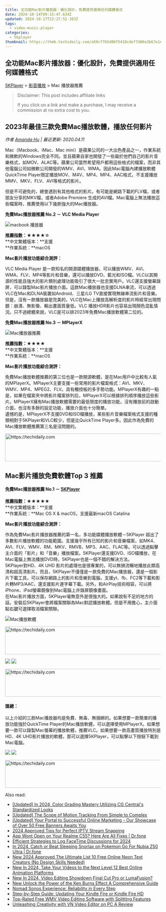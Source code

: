 ```yaml
---
title: 全功能Mac影片播放器：優化設計，免費提供適用任何媒體格式
date: 2024-10-14T09:15:47.634Z
updated: 2024-10-17T22:27:52.383Z
tags:
  - video-music-player
categories:
  - 5kplayer
thumbnail: https://thmb.techidaily.com/a59cf765d06f5418cdef7d00a3b67e1ee9116697553e1d530781cf64808b0b00.png
---
```


## 全功能Mac影片播放器：優化設計，免費提供適用任何媒體格式

[5KPlayer](https://tools.techidaily.com/5kplayer/products/) \> [影音播放](https://tools.techidaily.com/5kplayer/video-music-player/) \> Mac 播放器推薦

>  Disclaimer: This post includes affiliate links
>
>  If you click on a link and make a purchase, I may receive a commission at no extra cost to you.
>

## 2023年最佳三款免費Mac播放軟體，播放任何影片

 _作者 [Amanda Hu](https://www.quora.com/profile/Amanda-Hu-21) | 最近更新: 2020.04.11_

Mac（Macbook、iMac、Mac mini）是蘋果公司的一大出色產品之一，作業系統和微軟的Windows完全不同。並且蘋果自家也開發了一些屬於他們自己的影片音樂格式，如MOV、ALAC等。蘋果公司當然希望用戶都用這些格式的檔案，而非其他電腦公司如微軟公司開發的WMV、AVI、WMA。因此Mac電腦內建播放軟體QuickTime Player限定播放MOV、M4V、MP4、MP4、AAC格式，不支援播放MMV、MKV、FLV、AVI等格式的影片。

但是不可避免的，總會遇到有其他格式的影片。有可能是網路下載的FLV檔，或者朋友分享的MKV檔，或者Adobe Premiere 生成的AVI檔。Mac電腦上無法播放這些檔案時，推薦使用以下幾款強大的Mac播放器。

**免費Mac播放器推薦 No.2 － VLC Media Player** 

![macbook 播放器](https://www.5kplayer.com/video-music-player-zh/../video-music-player-jp/img/vlc.jpg) 

**推薦指數：**★★★★☆   
**中文繁體版本：**支援  
**作業系統：**macOS 

**Mac影片播放功能綜合測評：**

VLC Media Player 是一款知名的開源媒體播放器，可以播放WMV、AVI、WMA、FLV、MP4等影片和音樂，還可以播放DVD、藍光和ISO檔。VLC以其開源的性能且強大的影片類別處理功能吸引了很大一批忠實用戶。VLC還支援螢幕錄屏，可以錄製Mac影片播放介面。這款Mac播放器也支援DLNA串流，可以透過VLC在Mac和DLNA裝置如Android、三星/LG TV直接實現無線串流影片和音樂。  
 但是，沒有一款播放器是完美的，VLC在Mac上播放高解析度的影片時經常出現問題：崩潰、無影像、輸出畫面質量低。VLC 播放HDR影片也容易出現顏色混亂情況。只不過總體來說，VLC是可以排2023年免費Mac播放軟體第二位的。 

**免費Mac播放器推薦 No.3 － MPlayerX** 

![Mac播放器推薦](https://www.5kplayer.com/video-music-player-zh/img/mplayerx.jpg) 

**推薦指數：**★★★★   
**中文繁體版本：**支援  
**作業系統：**macOS 

**Mac影片播放功能綜合測評：**

免費Mac播放軟體推薦的第三位也是一款開源軟體，是在Mac用戶中比較有人氣的MPlayerX。MPlayerX主要支援一些常用的影片檔案格式：AVI、MKV、WMV、MP4、MPEG2、FLV。具有觸控板的多手勢功能。MPlayerX有趣的一點是，如果在檔案夾中將影片檔案排列后，MPlayerX可以根據排列順序播放這些影片。MPlayerX擁有Mac播放軟體需要的最低限度的播放功能，沒有播放前的啟動介面，也沒有多餘的設定功能，播放介面也十分簡單。  
 遺憾的是，MPlayerX不支援DVD和ISO檔播放，某些影片音樂檔案格式支援的種類相對于5KPlayer和VLC較少，但是比QuickTime Player多。因此作為免費的Mac播放軟體推薦第三名是沒問題的。

<!-- affiliate ads begin -->
<a href="https://aligracehair.sjv.io/c/5597632/1896532/19272" target="_top" id="1896532">
  <img src="//a.impactradius-go.com/display-ad/19272-1896532" border="0" alt="https://techidaily.com" width="728" height="90"/>
</a>
<img height="0" width="0" src="https://aligracehair.sjv.io/i/5597632/1896532/19272" style="position:absolute;visibility:hidden;" border="0" />
<!-- affiliate ads end -->

## Mac影片播放免費軟體Top 3 推薦

#### **免費Mac播放器推薦 No.1 － [5KPlayer](https://tools.techidaily.com/5kplayer/products/)**

**推薦指數：**★★★★★   
**中文繁體版本：**支援  
**作業系統：**Mac OS X & macOS，支援最新macOS Catalina 

**Mac影片播放功能綜合測評：**

作為免費Mac影片播放器推薦的第一名，多功能媒體播放軟體－5KPlayer 超出了多數影片播放軟體的功能範圍。支援幾乎所有已知的影片和音樂檔案，如MK4、AVI、FLV、WMV、RM、MKV、RMVB、MP3、AAC、FLAC等。可以透過點擊主介面的「影片」和「音樂」播放檔案。5KPlayer還支援DVD、ISO檔播放，在Mac電腦上無法播放DVD時，5KPlayer也是一個不錯的解決方法。  
 5KPlayer對HD、4K UHD 影片的處理也是很專業的，可以無損流暢地播放此類高清和超高清影片。而且，5KPlayer不僅僅是一款免費的Mac播放器，還是一個影片下載工具，可以保存網路上的影片和音樂到電腦，支援yt、fb、FC2等下載和影片轉MP3/AAC，還支援影片連字幕下載。另外，和AirPlay技術相容，可以將iPhone、iPad螢幕鏡像到Mac電腦上并錄屏鏡像畫面。  
 在Mac影片播放方面，5KPlayer毫無意外是很強大的。如果說有不足的地方的話，安裝后5KPlayer會將檔案關聯為Mac默認播放軟體。但是不用擔心，主介面點右鍵可選擇取消檔案關聯。

![Mac播放軟體](https://www.5kplayer.com/video-music-player-zh/img/5kp-mac.jpg) 

<!-- affiliate ads begin -->
<a href="https://appsumo.8odi.net/c/5597632/2132161/7443" target="_top" id="2132161">
  <img src="//a.impactradius-go.com/display-ad/7443-2132161" border="0" alt="https://techidaily.com" width="728" height="90"/>
</a>
<img height="0" width="0" src="https://appsumo.8odi.net/i/5597632/2132161/7443" style="position:absolute;visibility:hidden;" border="0" />
<!-- affiliate ads end -->

[![](https://www.5kplayer.com/video-music-player-zh/../button/freedownwhitewin-zh.png)](https://tools.techidaily.com/5kplayer/products/) [![](https://www.5kplayer.com/video-music-player-zh/../button/freedownwhitemac-zh.png)](https://tools.techidaily.com/5kplayer/products/) 

<!-- affiliate ads begin -->
<a href="https://appsumo.8odi.net/c/5597632/2068439/7443" target="_top" id="2068439">
  <img src="//a.impactradius-go.com/display-ad/7443-2068439" border="0" alt="https://techidaily.com" width="728" height="90"/>
</a>
<img height="0" width="0" src="https://appsumo.8odi.net/i/5597632/2068439/7443" style="position:absolute;visibility:hidden;" border="0" />
<!-- affiliate ads end -->

#### **匯總：**

以上介紹的三款Mac播放器均是免費、無毒、無捆綁的。如果想要一款簡單的播放功能強於QuickTime Player的Mac播放軟體，可以選擇使用MPlayerX。如果想要一款可以錄製Mac螢幕的播放軟體，推薦VLC。如果想要一款高畫質播放特別是HD、4K UHD影片播放的軟體，那可以選擇5KPlayer，可以點擊以下按鈕下載到Mac電腦。

[![](https://www.5kplayer.com/video-music-player-zh/../button/freedownwhitewin-zh.png)](https://tools.techidaily.com/5kplayer/products/) [![](https://www.5kplayer.com/video-music-player-zh/../button/freedownwhitemac-zh.png)](https://tools.techidaily.com/5kplayer/products/)

<!-- affiliate ads begin -->
<a href="https://jalbum-affiliate-program.sjv.io/c/5597632/1838960/17916" target="_top" id="1838960">
  <img src="//a.impactradius-go.com/display-ad/17916-1838960" border="0" alt="https://techidaily.com" width="728" height="90"/>
</a>
<img height="0" width="0" src="https://jalbum-affiliate-program.sjv.io/i/5597632/1838960/17916" style="position:absolute;visibility:hidden;" border="0" />
<!-- affiliate ads end -->

<ins class="adsbygoogle"
     style="display:block"
     data-ad-format="autorelaxed"
     data-ad-client="ca-pub-7571918770474297"
     data-ad-slot="1223367746"></ins>

<ins class="adsbygoogle"
     style="display:block"
     data-ad-client="ca-pub-7571918770474297"
     data-ad-slot="8358498916"
     data-ad-format="auto"
     data-full-width-responsive="true"></ins>

<span class="atpl-alsoreadstyle">Also read:</span>
<div><ul>
<li><a href="https://fox-direct.techidaily.com/updated-in-2024-color-grading-mastery-utilizing-cg-centrals-standardized-looks/"><u>[Updated] In 2024, Color Grading Mastery Utilizing CG Central's Standardized Looks</u></a></li>
<li><a href="https://some-guidance.techidaily.com/updated-the-scope-of-motion-tracking-from-simple-to-complex/"><u>[Updated] The Scope of Motion Tracking From Simple to Complex</u></a></li>
<li><a href="https://facebook-video-footage.techidaily.com/updated-your-portal-to-successful-online-marketing-our-showcase-of-over-50-free-banners-awaits-you/"><u>[Updated] Your Portal to Successful Online Marketing - Our Showcase of Over 50 Free Banners Awaits You</u></a></li>
<li><a href="https://remote-screen-capture.techidaily.com/2024-approved-tips-for-perfect-iptv-stream-snapping/"><u>2024 Approved Tips for Perfect IPTV Stream Snapping</u></a></li>
<li><a href="https://howto.techidaily.com/app-wont-open-on-your-realme-c55-here-are-all-fixes-drfone-by-drfone-fix-android-problems-fix-android-problems/"><u>App Wont Open on Your Realme C55? Here Are All Fixes | Dr.fone</u></a></li>
<li><a href="https://digital-screen-recording.techidaily.com/efficient-strategies-to-log-facetime-discussions-for-2024/"><u>Efficient Strategies to Log FaceTime Discussions for 2024</u></a></li>
<li><a href="https://pokemon-go-android.techidaily.com/in-2024-catch-or-beat-sleeping-snorlax-on-pokemon-go-for-nubia-z50-ultra-drfone-by-drfone-virtual-android/"><u>In 2024, Catch or Beat Sleeping Snorlax on Pokemon Go For Nubia Z50 Ultra | Dr.fone</u></a></li>
<li><a href="https://video-creation-software.techidaily.com/new-2024-approved-the-ultimate-list-10-free-online-neon-text-creators-no-design-skills-needed/"><u>New 2024 Approved The Ultimate List 10 Free Online Neon Text Creators (No Design Skills Needed)</u></a></li>
<li><a href="https://video-creation-software.techidaily.com/new-in-2024-take-your-videos-to-the-next-level-12-best-online-animation-platforms/"><u>New In 2024, Take Your Videos to the Next Level 12 Best Online Animation Platforms</u></a></li>
<li><a href="https://video-creation-software.techidaily.com/new-in-2024-video-editing-showdown-final-cut-pro-or-lumafusion/"><u>New In 2024, Video Editing Showdown Final Cut Pro or LumaFusion?</u></a></li>
<li><a href="https://video-creation-software.techidaily.com/new-unlock-the-power-of-the-ken-burns-effect-a-comprehensive-guide/"><u>New Unlock the Power of the Ken Burns Effect A Comprehensive Guide</u></a></li>
<li><a href="https://buynow-marvelous.techidaily.com/nomad-sonos-experience-reliability-in-every-step/"><u>Nomad Sonos Experience: Reliability in Every Step</u></a></li>
<li><a href="https://solve-outstanding.techidaily.com/step-by-step-guide-updating-your-kindle-fire-or-kindle-fire-hd/"><u>Step-by-Step Guide: Updating Your Kindle Fire or Kindle Fire HD</u></a></li>
<li><a href="https://video-creation-software.techidaily.com/top-rated-free-wmv-video-editing-software-with-splitting-features/"><u>Top-Rated Free WMV Video Editing Software with Splitting Features</u></a></li>
<li><a href="https://video-creation-software.techidaily.com/unleashing-creativity-with-vn-video-editor-on-pc-a-review/"><u>Unleashing Creativity with VN Video Editor on PC A Review</u></a></li>
</ul></div>

